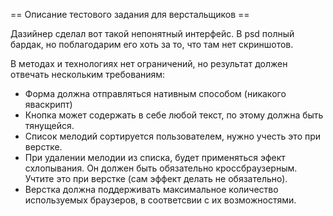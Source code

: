 == Описание тестового задания для верстальщиков ==

Дазийнер сделал вот такой непонятный интерфейс. В psd полный бардак, но 
поблагодарим его хоть за то, что там нет скриншотов.

В методах и технологиях нет ограничений, но результат должен отвечать 
нескольким требованиям:

* Форма должна отправляться нативным способом (никакого яваскрипт)
* Кнопка может содержать в себе любой текст, по этому должна быть тянущейся.
* Список мелодий сортируется пользователем, нужно учесть это при верстке.
* При удалении мелодии из списка, будет применяться эфект схлопывания. 
  Он должен быть обязательно кроссбраузерным. Учтите это при верстке (сам 
  эффект делать не обязательно).
* Верстка должна поддерживать максимальное количество используемых браузеров, 
  в соответсвии с их возможностями.